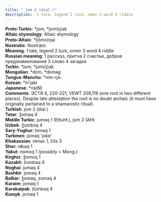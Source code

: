 ```yaml
---
title: " jom 2 (dial.)"
description:  1 tale, legend 2 luck, omen 3 word 4 riddle
---
```


<strong>Proto-Turkic</strong>:  *jom, *jom(ŋ)ak<br>
<strong>Altaic etymology</strong>:  Altaic etymology<br>
<strong> Proto-Altaic</strong>:  *ĺi̯ŏ́mo(ŋa)<br>
<strong>Nostratic</strong>:  Nostratic<br>
<strong>Meaning</strong>:  1 tale, legend 2 luck, omen 3 word 4 riddle<br>
<strong>Russian meaning</strong>:  1 рассказ, притча 2 счастье, доброе предзнаменование 3 слово 4 загадка<br>
<strong>Turkic</strong>:  *jom, *jom(ŋ)ak<br>
<strong>Mongolian</strong>:  *dom, *domag<br>
<strong>Tungus-Manchu</strong>:  *nim-ŋā-<br>
<strong>Korean</strong>:  *ni'jaki<br>
<strong>Japanese</strong>:  *ná(N)<br>
<strong>Comments</strong>:  ЭСТЯ 4, 220-221, VEWT 206,119 (one root in two different places). Despite late attestation the root is no doubt archaic (it must have originally pertained to a shamanistic ritual).<br>
<strong>Turkish</strong>:  jom 2 (dial.)<br>
<strong>Tatar</strong>:  ǯomaq 4<br>
<strong>Middle Turkic</strong>:  jumaq 1 (Ettuhf.), jom 2 (AH)<br>
<strong>Uzbek</strong>:  ǯumbɔq 4<br>
<strong>Sary-Yughur</strong>:  lomaq 1<br>
<strong>Turkmen</strong>:  jomaq 'joke'<br>
<strong>Khakassian</strong>:  nɨmax 1, čōx 3<br>
<strong>Shor</strong>:  nɨbaq 1<br>
<strong>Yakut</strong>:  nomoq 1 (possibly < Mong.)<br>
<strong>Kirghiz</strong>:  ǯomoq 1<br>
<strong>Kazakh</strong>:  žumbaq 4<br>
<strong>Noghai</strong>:  jumaq 4<br>
<strong>Bashkir</strong>:  jomaq 4<br>
<strong>Balkar</strong>:  ǯomaq, zomaq 4<br>
<strong>Karaim</strong>:  jomaq 1<br>
<strong>Karakalpak</strong>:  žŭmbaq 4<br>
<strong>Kumyk</strong>:  jomaq 1<br>


